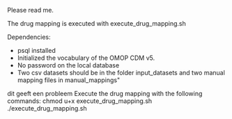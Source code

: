 Please read me.

The drug mapping is executed with execute_drug_mapping.sh

Dependencies:
 - psql installed
 - Initialized the vocabulary of the OMOP CDM v5.
 - No password on the local database
 - Two csv datasets should be in the folder input_datasets and two manual mapping files in manual_mappings"

dit geeft een probleem
Execute the drug mapping with the following commands:
    chmod u+x execute_drug_mapping.sh
    ./execute_drug_mapping.sh <databasename>
